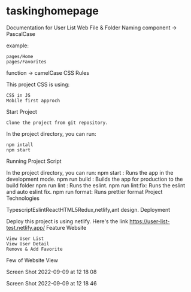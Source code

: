 # taskinghomepage

Documentation for User List Web
File & Folder Naming
component -> PascalCase

example:

    pages/Home
    pages/Favorites


function -> camelCase
CSS Rules

This project CSS is using:

    CSS in JS
    Mobile first approch

Start Project

    Clone the project from git repository.

In the project directory, you can run:

    npm intall
    npm start

Running Project Script

In the project directory, you can run:
npm start : Runs the app in the development mode.
npm run build : Builds the app for production to the build folder
npm run lint : Runs the eslint.
npm run lint:fix: Runs the eslint and auto eslint fix.
npm run format: Runs prettier format
Project Technologies

TypescriptEslintReactHTML5Redux,netlify,ant design.
Deployment

Deploy this project is using netlify. Here's the link https://user-list-test.netlify.app/
Feature Website

    View User List
    View User Detail
    Remove & Add Favorite

Few of Website View

Screen Shot 2022-09-09 at 12 18 08

Screen Shot 2022-09-09 at 12 18 46
